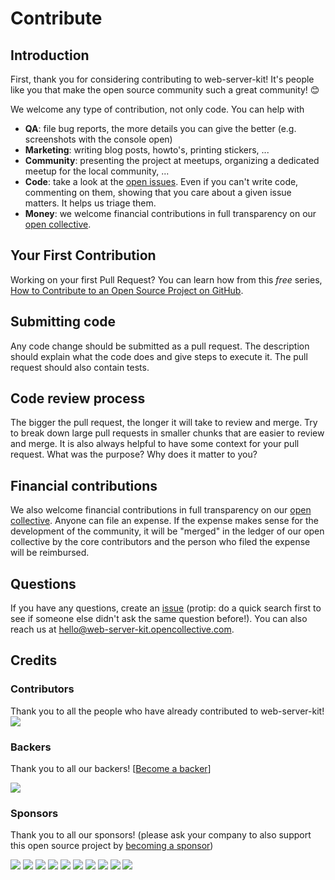# Contribute

## Introduction

First, thank you for considering contributing to web-server-kit! It's people like you that make the open source community such a great community! 😊

We welcome any type of contribution, not only code. You can help with

- **QA**: file bug reports, the more details you can give the better (e.g. screenshots with the console open)
- **Marketing**: writing blog posts, howto's, printing stickers, ...
- **Community**: presenting the project at meetups, organizing a dedicated meetup for the local community, ...
- **Code**: take a look at the [open issues](issues). Even if you can't write code, commenting on them, showing that you care about a given issue matters. It helps us triage them.
- **Money**: we welcome financial contributions in full transparency on our [open collective](https://opencollective.com/web-server-kit).

## Your First Contribution

Working on your first Pull Request? You can learn how from this _free_ series, [How to Contribute to an Open Source Project on GitHub](https://egghead.io/series/how-to-contribute-to-an-open-source-project-on-github).

## Submitting code

Any code change should be submitted as a pull request. The description should explain what the code does and give steps to execute it. The pull request should also contain tests.

## Code review process

The bigger the pull request, the longer it will take to review and merge. Try to break down large pull requests in smaller chunks that are easier to review and merge.
It is also always helpful to have some context for your pull request. What was the purpose? Why does it matter to you?

## Financial contributions

We also welcome financial contributions in full transparency on our [open collective](https://opencollective.com/web-server-kit).
Anyone can file an expense. If the expense makes sense for the development of the community, it will be "merged" in the ledger of our open collective by the core contributors and the person who filed the expense will be reimbursed.

## Questions

If you have any questions, create an [issue](issue) (protip: do a quick search first to see if someone else didn't ask the same question before!).
You can also reach us at hello@web-server-kit.opencollective.com.

## Credits

### Contributors

Thank you to all the people who have already contributed to web-server-kit!
<a href="graphs/contributors"><img src="https://opencollective.com/web-server-kit/contributors.svg?width=890" /></a>

### Backers

Thank you to all our backers! [[Become a backer](https://opencollective.com/web-server-kit#backer)]

<a href="https://opencollective.com/web-server-kit#backers" target="_blank"><img src="https://opencollective.com/web-server-kit/backers.svg?width=890"></a>

### Sponsors

Thank you to all our sponsors! (please ask your company to also support this open source project by [becoming a sponsor](https://opencollective.com/web-server-kit#sponsor))

<a href="https://opencollective.com/web-server-kit/sponsor/0/website" target="_blank"><img src="https://opencollective.com/web-server-kit/sponsor/0/avatar.svg"></a>
<a href="https://opencollective.com/web-server-kit/sponsor/1/website" target="_blank"><img src="https://opencollective.com/web-server-kit/sponsor/1/avatar.svg"></a>
<a href="https://opencollective.com/web-server-kit/sponsor/2/website" target="_blank"><img src="https://opencollective.com/web-server-kit/sponsor/2/avatar.svg"></a>
<a href="https://opencollective.com/web-server-kit/sponsor/3/website" target="_blank"><img src="https://opencollective.com/web-server-kit/sponsor/3/avatar.svg"></a>
<a href="https://opencollective.com/web-server-kit/sponsor/4/website" target="_blank"><img src="https://opencollective.com/web-server-kit/sponsor/4/avatar.svg"></a>
<a href="https://opencollective.com/web-server-kit/sponsor/5/website" target="_blank"><img src="https://opencollective.com/web-server-kit/sponsor/5/avatar.svg"></a>
<a href="https://opencollective.com/web-server-kit/sponsor/6/website" target="_blank"><img src="https://opencollective.com/web-server-kit/sponsor/6/avatar.svg"></a>
<a href="https://opencollective.com/web-server-kit/sponsor/7/website" target="_blank"><img src="https://opencollective.com/web-server-kit/sponsor/7/avatar.svg"></a>
<a href="https://opencollective.com/web-server-kit/sponsor/8/website" target="_blank"><img src="https://opencollective.com/web-server-kit/sponsor/8/avatar.svg"></a>
<a href="https://opencollective.com/web-server-kit/sponsor/9/website" target="_blank"><img src="https://opencollective.com/web-server-kit/sponsor/9/avatar.svg"></a>

<!-- This `CONTRIBUTING.md` is based on @nayafia's template https://github.com/nayafia/contributing-template -->
